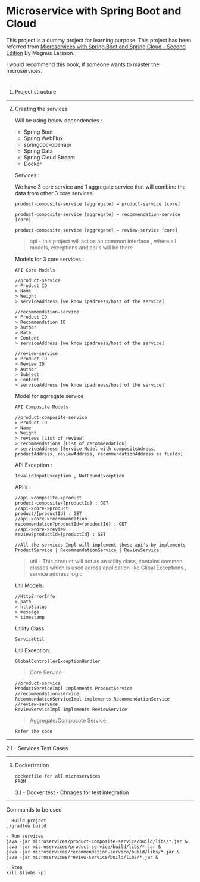 
# Microservice with Spring Boot and Cloud

This project is a dummy project for learning purpose. This project has been referred from [Microservices with Spring Boot and Spring Cloud - Second Edition](https://www.oreilly.com/library/view/microservices-with-spring/9781801072977/) By Magnus Larsson.

I would recommend this book, if someone wants to master the microservices.

#
1. Project structure 
---
2. Creating the services

    Will be using below dependencies :
    - Spring Boot
    - Spring WebFlux
    - springdoc-openapi
    - Spring Data
    - Spring Cloud Stream
    - Docker
    
    Services :

    We have 3 core service and 1 aggregate service that will combine the data from other 3 core services

    ```
    product-composite-service [aggregate] → product-service [core]

    product-composite-service [aggregate] → recommendation-service [core]
    
    product-composite-service [aggregate] → review-service [core]
    ```

    > api - this project will act as an common interface , where all models, exceptions and api's will be there 


    Models for 3 core services : 

    ```
    API Core Models

    //product-service
    > Product ID
    > Name
    > Weight
    > serviceAddress [we know ipadreess/host of the service] 

    //recommendation-service
    > Product ID
    > Recommendation ID
    > Author
    > Rate
    > Content
    > serviceAddress [we know ipadreess/host of the service]
    
    //review-service 
    > Product ID
    > Review ID
    > Author
    > Subject
    > Content
    > serviceAddress [we know ipadreess/host of the service]
    ```

    Model for agrregate service
    ```
    API Composite Models

    //product-composite-service
    > Product ID
    > Name
    > Weight
    > reviews [List of review]
    > recommendations [List of recommendation]
    > serviceAddress [Service Model with compositeAdress, productAddress, reviewAddress, recommendationAddress as fields] 
    ```

    API Exception : 
    ```
    InvalidInputException , NotFoundException
    ```

    API's : 
    ```
    //api->composite->product
    product-composite/{productId} : GET
    //api->core->product
    product/{productId} : GET
    //api->core->recommendation
    recommendation?productId={productId} : GET
    //api->core->review
    review?productId={productId} : GET

    //All the services Impl will implement these api's by implements ProductService | RecommendationService | ReviewService
    ```

    > util - This product will act as an utility class, contains common classes which is used across application like Glibal Exceptions , service address logic

    Util Models: 
    ```
    //HttpErrorInfo
    > path
    > httpStatus
    > message
    > timestamp
    ```

    Utility Class
    ```
    ServiceUtil
    ```

    Util Exception:
    ```
    GlobalControllerExceptionHandler
    ```

    > Core Service :
    ```
    //product-service
    ProductServiceImpl implements ProductService
    //recommendation-service
    RecommendationServiceImpl implements RecommendationService
    //review-servuce
    ReviewServiceImpl implements ReviewService
    ```

    >Aggregate/Composote Service:
    ```
    Refer the code
    ```

---
2.1 - Services Test Cases 

---
3. Dockerization

    ```
    dockerfile for all microservices
    FROM  
    ```
    3.1 - Docker test - Chnages for test integration
---
Commands to be used
```
- Build project
./gradlew build

- Run services
java -jar microservices/product-composite-service/build/libs/*.jar &
java -jar microservices/product-service/build/libs/*.jar &
java -jar microservices/recommendation-service/build/libs/*.jar &
java -jar microservices/review-service/build/libs/*.jar &

- Stop 
kill $(jobs -p)
```